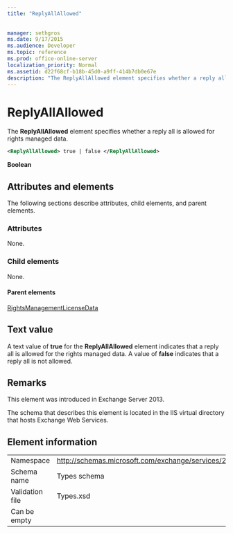 ```yaml
---
title: "ReplyAllAllowed"
 
 
manager: sethgros
ms.date: 9/17/2015
ms.audience: Developer
ms.topic: reference
ms.prod: office-online-server
localization_priority: Normal
ms.assetid: d22f68cf-b18b-45d0-a9ff-414b7db0e67e
description: "The ReplyAllAllowed element specifies whether a reply all is allowed for rights managed data."
---
```


# ReplyAllAllowed

The **ReplyAllAllowed** element specifies whether a reply all is allowed for rights managed data. 
  
```XML
<ReplyAllAllowed> true | false </ReplyAllAllowed>
```

 **Boolean**
## Attributes and elements

The following sections describe attributes, child elements, and parent elements.
  
### Attributes

None.
  
### Child elements

None.
  
#### Parent elements

[RightsManagementLicenseData](rightsmanagementlicensedata.md)
  
## Text value

A text value of **true** for the **ReplyAllAllowed** element indicates that a reply all is allowed for the rights managed data. A value of **false** indicates that a reply all is not allowed. 
  
## Remarks

This element was introduced in Exchange Server 2013.
  
The schema that describes this element is located in the IIS virtual directory that hosts Exchange Web Services.
  
## Element information

|||
|:-----|:-----|
|Namespace  <br/> |http://schemas.microsoft.com/exchange/services/2006/types  <br/> |
|Schema name  <br/> |Types schema  <br/> |
|Validation file  <br/> |Types.xsd  <br/> |
|Can be empty  <br/> ||
   

